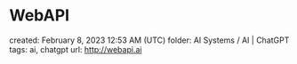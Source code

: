 # WebAPI

created: February 8, 2023 12:53 AM (UTC)
folder: AI Systems / AI | ChatGPT
tags: ai, chatgpt
url: http://webapi.ai